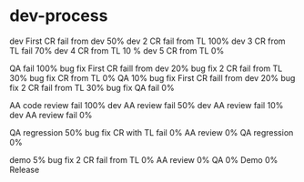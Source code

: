 # dev-process

dev
First CR fail from dev 50%
dev
2 CR fail from TL 100%
dev
3 CR from TL fail 70%
dev
4 CR from TL 10 %
dev
5 CR from TL 0%

QA fail 100%
bug fix
First CR faill from dev 20%
bug fix
2 CR fail from TL 30%
bug fix
CR from TL 0%
QA 10%
bug fix
First CR faill from dev 20%
bug fix
2 CR fail from TL 30%
bug fix
QA fail 0%

AA code review fail 100%
dev
AA review fail 50%
dev
AA review fail 10%
dev
AA review fail 0%

QA regression 50%
bug fix
CR with TL fail 0%
AA review 0%
QA regression 0%

demo 5%
bug fix
2 CR fail from TL 0%
AA review 0%
QA 0%
Demo 0%
Release